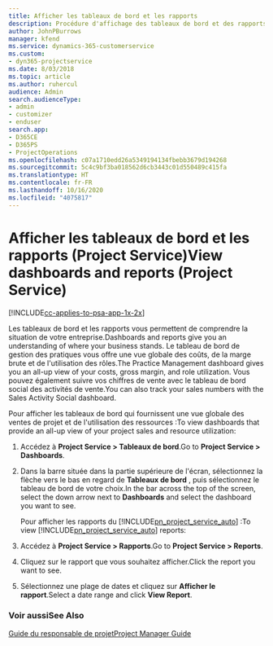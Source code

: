 ```yaml
---
title: Afficher les tableaux de bord et les rapports
description: Procédure d'affichage des tableaux de bord et des rapports dans Project Service
author: JohnPBurrows
manager: kfend
ms.service: dynamics-365-customerservice
ms.custom:
- dyn365-projectservice
ms.date: 8/03/2018
ms.topic: article
ms.author: ruhercul
audience: Admin
search.audienceType:
- admin
- customizer
- enduser
search.app:
- D365CE
- D365PS
- ProjectOperations
ms.openlocfilehash: c07a1710edd26a5349194134fbebb3679d194268
ms.sourcegitcommit: 5c4c9bf3ba018562d6cb3443c01d550489c415fa
ms.translationtype: HT
ms.contentlocale: fr-FR
ms.lasthandoff: 10/16/2020
ms.locfileid: "4075817"
---
```

# <a name="view-dashboards-and-reports-project-service"></a><span data-ttu-id="603bf-103">Afficher les tableaux de bord et les rapports (Project Service)</span><span class="sxs-lookup"><span data-stu-id="603bf-103">View dashboards and reports (Project Service)</span></span>

[!INCLUDE[cc-applies-to-psa-app-1x-2x](../includes/cc-applies-to-psa-app-1x-2x.md)]

<span data-ttu-id="603bf-104">Les tableaux de bord et les rapports vous permettent de comprendre la situation de votre entreprise.</span><span class="sxs-lookup"><span data-stu-id="603bf-104">Dashboards and reports give you an understanding of where your business stands.</span></span> <span data-ttu-id="603bf-105">Le tableau de bord de gestion des pratiques vous offre une vue globale des coûts, de la marge brute et de l'utilisation des rôles.</span><span class="sxs-lookup"><span data-stu-id="603bf-105">The Practice Management dashboard gives you an all-up view of your costs, gross margin, and role utilization.</span></span> <span data-ttu-id="603bf-106">Vous pouvez également suivre vos chiffres de vente avec le tableau de bord social des activités de vente.</span><span class="sxs-lookup"><span data-stu-id="603bf-106">You can also track your sales numbers with the Sales Activity Social dashboard.</span></span>  
  
 <span data-ttu-id="603bf-107">Pour afficher les tableaux de bord qui fournissent une vue globale des ventes de projet et de l'utilisation des ressources :</span><span class="sxs-lookup"><span data-stu-id="603bf-107">To view dashboards that provide an all-up view of your project sales and resource utilization:</span></span>  
  
1. <span data-ttu-id="603bf-108">Accédez à **Project Service > Tableaux de bord**.</span><span class="sxs-lookup"><span data-stu-id="603bf-108">Go to **Project Service > Dashboards**.</span></span>  
  
2. <span data-ttu-id="603bf-109">Dans la barre située dans la partie supérieure de l'écran, sélectionnez la flèche vers le bas en regard de **Tableaux de bord** , puis sélectionnez le tableau de bord de votre choix.</span><span class="sxs-lookup"><span data-stu-id="603bf-109">In the bar across the top of the screen, select the down arrow next to **Dashboards** and select the dashboard you want to see.</span></span>  
  
   <span data-ttu-id="603bf-110">Pour afficher les rapports du [!INCLUDE[pn_project_service_auto](../includes/pn-project-service-auto.md)] :</span><span class="sxs-lookup"><span data-stu-id="603bf-110">To view [!INCLUDE[pn_project_service_auto](../includes/pn-project-service-auto.md)] reports:</span></span>  
  
3. <span data-ttu-id="603bf-111">Accédez à **Project Service > Rapports**.</span><span class="sxs-lookup"><span data-stu-id="603bf-111">Go to **Project Service > Reports**.</span></span>  
  
4. <span data-ttu-id="603bf-112">Cliquez sur le rapport que vous souhaitez afficher.</span><span class="sxs-lookup"><span data-stu-id="603bf-112">Click the report you want to see.</span></span>  
  
5. <span data-ttu-id="603bf-113">Sélectionnez une plage de dates et cliquez sur **Afficher le rapport**.</span><span class="sxs-lookup"><span data-stu-id="603bf-113">Select a date range and click **View Report**.</span></span>  
  
### <a name="see-also"></a><span data-ttu-id="603bf-114">Voir aussi</span><span class="sxs-lookup"><span data-stu-id="603bf-114">See Also</span></span>  
 [<span data-ttu-id="603bf-115">Guide du responsable de projet</span><span class="sxs-lookup"><span data-stu-id="603bf-115">Project Manager Guide</span></span>](../psa/project-manager-guide.md)
